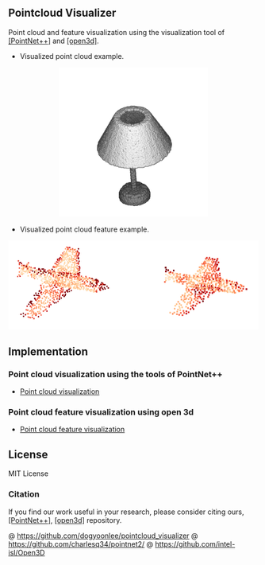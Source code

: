 ## Pointcloud Visualizer

Point cloud and feature visualization using the visualization tool of [[PointNet++]](https://github.com/charlesq34/pointnet2/) and [[open3d]](https://github.com/intel-isl/Open3D).

- Visualized point cloud example.
<p align="center">
<img src='./pointcloud_visualization/show3d_example.png' width=300/>
</p>

- Visualized point cloud feature example.

<p align="center">
<img src='./pointcloud_feature_visualization_open3d/feature_visualization_ex.png' width=600/>
</p>

## Implementation

### Point cloud visualization using the tools of PointNet++

- [Point cloud visualization](./pointcloud_visualization)

### Point cloud feature visualization using open 3d

- [Point cloud feature visualization](./pointcloud_feature_visualization_open3d)

## License

MIT License

### Citation

If you find our work useful in your research, please consider citing ours, [[PointNet++]](https://github.com/charlesq34/pointnet2/), [[open3d]](https://github.com/intel-isl/Open3D) repository.

@ https://github.com/dogyoonlee/pointcloud_visualizer
@ https://github.com/charlesq34/pointnet2/
@ https://github.com/intel-isl/Open3D
